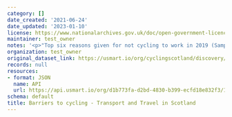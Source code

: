 ```yaml
---
category: []
date_created: '2021-06-24'
date_updated: '2023-01-10'
license: https://www.nationalarchives.gov.uk/doc/open-government-licence/version/3/
maintainer: test_owner
notes: '<p>"Top six reasons given for not cycling to work in 2019 (Sample size: 1,570)"</p>'
organization: test_owner
original_dataset_link: https://usmart.io/org/cyclingscotland/discovery/discovery-view-detail/5ca328fd-e93f-4f0e-ab25-bbdcb316259d
records: null
resources:
- format: JSON
  name: API
  url: https://api.usmart.io/org/d1b773fa-d2bd-4830-b399-ecfd18e832f3/199df168-e705-41f2-925a-f0c8cbd2031b/1/urql
schema: default
title: Barriers to cycling - Transport and Travel in Scotland
---
```

